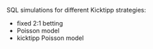 SQL simulations for different Kicktipp strategies:
- fixed 2:1 betting
- Poisson model
- kicktipp Poisson model

